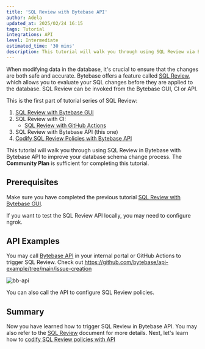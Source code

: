 ```yaml
---
title: 'SQL Review with Bytebase API'
author: Adela
updated_at: 2025/02/24 16:15
tags: Tutorial
integrations: API
level: Intermediate
estimated_time: '30 mins'
description: This tutorial will walk you through using SQL Review via Bytebase API to improve your database schema change process.
---
```


When modifying data in the database, it's crucial to ensure that the changes are both safe and accurate. Bytebase offers a feature called [SQL Review](/docs/sql-review/overview/), which allows you to evaluate your SQL changes before they are applied to the database. SQL Review can be invoked from the Bytebase GUI, CI or API.

This is the first part of tutorial series of SQL Review:

1.  [SQL Review with Bytebase GUI](/docs/tutorials/sql-review-gui/)
1.  SQL Review with CI:
    - [SQL Review with GitHub Actions](/docs/tutorials/sql-review-github-action/)
1.  SQL Review with Bytebase API (this one)
1.  [Codify SQL Review Policies with Bytebase API](/docs/tutorials/api-sql-review-policy/)

This tutorial will walk you through using SQL Review in Bytebase with Bytebase API to improve your database schema change process. The **Community Plan** is sufficient for completing this tutorial.

## Prerequisites

Make sure you have completed the previous tutorial [SQL Review with Bytebase GUI](/docs/tutorials/sql-review-gui/).

If you want to test the SQL Review API locally, you may need to configure ngrok.

<IncludeBlock url="/docs/get-started/install/vcs-with-ngrok"></IncludeBlock>

## API Examples

You may call [Bytebase API](/docs/api/sql-review/) in your internal portal or GitHub Actions to trigger SQL Review. Check out https://github.com/bytebase/api-example/tree/main/issue-creation

![bb-api](/content/docs/tutorials/sql-review-api/bb-api.webp)

You can also call the API to configure SQL Review policies.

<TutorialBlock url="/docs/tutorials/api-sql-review-policy/" title="Codify SQL Review Policies with Bytebase API" />

## Summary

Now you have learned how to trigger SQL Review in Bytebase API. You may also refer to the [SQL Review](/docs/sql-review/overview) document for more details. Next, let's learn how to [codify SQL Review policies with API](/docs/tutorials/api-sql-review-policy/)

